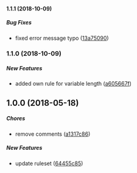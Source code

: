 #### 1.1.1 (2018-10-09)

##### Bug Fixes

*  fixed error message typo ([13a75090](https://code.flyacts.com/packages/tslint-config-flyacts/commit/13a750900049772c28c3346b52572f596227d738))

### 1.1.0 (2018-10-09)

##### New Features

*  added own rule for variable length ([a605667f](https://code.flyacts.com/packages/tslint-config-flyacts/commit/a605667f729bc02cc06194cb4e557d2ae5ce159b))

## 1.0.0 (2018-05-18)

##### Chores

*  remove comments ([a1317c86](https://code.flyacts.com/packages/tslint-config-flyacts/commit/a1317c86b21c2ca8b3fb83828fa9cac7df01f5c1))

##### New Features

*  update ruleset ([64455c85](https://code.flyacts.com/packages/tslint-config-flyacts/commit/64455c8522ff1f4e3c2734353bf72edd5cf00e8a))


